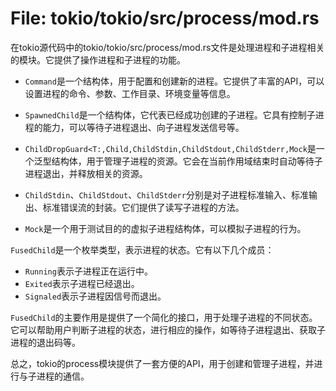 # File: tokio/tokio/src/process/mod.rs

在tokio源代码中的tokio/tokio/src/process/mod.rs文件是处理进程和子进程相关的模块。它提供了操作进程和子进程的功能。

- `Command`是一个结构体，用于配置和创建新的进程。它提供了丰富的API，可以设置进程的命令、参数、工作目录、环境变量等信息。

- `SpawnedChild`是一个结构体，它代表已经成功创建的子进程。它具有控制子进程的能力，可以等待子进程退出、向子进程发送信号等。

- `ChildDropGuard<T:,Child,ChildStdin,ChildStdout,ChildStderr,Mock`是一个泛型结构体，用于管理子进程的资源。它会在当前作用域结束时自动等待子进程退出，并释放相关的资源。

- `ChildStdin`、`ChildStdout`、`ChildStderr`分别是对子进程标准输入、标准输出、标准错误流的封装。它们提供了读写子进程的方法。

- `Mock`是一个用于测试目的的虚拟子进程结构体，可以模拟子进程的行为。

`FusedChild`是一个枚举类型，表示进程的状态。它有以下几个成员：

- `Running`表示子进程正在运行中。
- `Exited`表示子进程已经退出。
- `Signaled`表示子进程因信号而退出。

`FusedChild`的主要作用是提供了一个简化的接口，用于处理子进程的不同状态。它可以帮助用户判断子进程的状态，进行相应的操作，如等待子进程退出、获取子进程的退出码等。

总之，tokio的process模块提供了一套方便的API，用于创建和管理子进程，并进行与子进程的通信。

